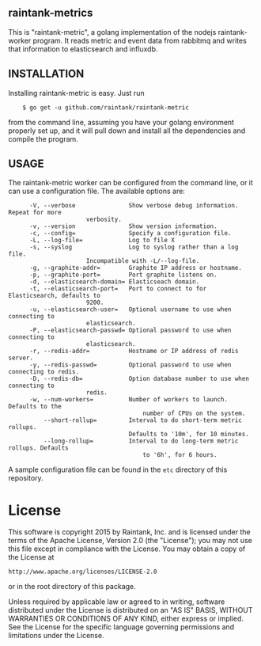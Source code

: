 ## raintank-metrics

This is "raintank-metric", a golang implementation of the nodejs
raintank-worker program. It reads metric and event data from rabbitmq and writes
that information to elasticsearch and influxdb.

INSTALLATION
------------

Installing raintank-metric is easy. Just run

```
	$ go get -u github.com/raintank/raintank-metric
```

from the command line, assuming you have your golang environment properly set
up, and it will pull down and install all the dependencies and compile the
program.

USAGE
-----

The raintank-metric worker can be configured from the command line, or it can
use a configuration file. The available options are:

```
	  -V, --verbose               Show verbose debug information. Repeat for more
				      verbosity.
	  -v, --version               Show version information.
	  -c, --config=               Specify a configuration file.
	  -L, --log-file=             Log to file X
	  -s, --syslog                Log to syslog rather than a log file.
				      Incompatible with -L/--log-file.
	  -g, --graphite-addr=        Graphite IP address or hostname.
	  -p, --graphite-port=        Port graphite listens on.
	  -d, --elasticsearch-domain= Elasticseach domain.
	  -t, --elasticsearch-port=   Port to connect to for Elasticsearch, defaults to
				      9200.
	  -u, --elasticsearch-user=   Optional username to use when connecting to
				      elasticsearch.
	  -P, --elasticsearch-passwd= Optional password to use when connecting to
				      elasticsearch.
	  -r, --redis-addr=           Hostname or IP address of redis server.
	  -y, --redis-passwd=         Optional password to use when connecting to redis.
	  -D, --redis-db=             Option database number to use when connecting to
				      redis.
	  -w, --num-workers=          Number of workers to launch. Defaults to the
            	                      number of CPUs on the system.
	      --short-rollup=         Interval to do short-term metric rollups.
                   	              Defaults to '10m', for 10 minutes.
	      --long-rollup=          Interval to do long-term metric rollups. Defaults
                                      to '6h', for 6 hours.
```

A sample configuration file can be found in the `etc` directory of this 
repository.

License
=======

This software is copyright 2015 by Raintank, Inc. and is licensed under the
terms of the Apache License, Version 2.0 (the "License"); you may not use this file except in compliance with the License. You may obtain a copy of the License at

	http://www.apache.org/licenses/LICENSE-2.0

or in the root directory of this package.

Unless required by applicable law or agreed to in writing, software distributed under the License is distributed on an "AS IS" BASIS, WITHOUT WARRANTIES OR CONDITIONS OF ANY KIND, either express or implied. See the License for the specific language governing permissions and limitations under the License.
